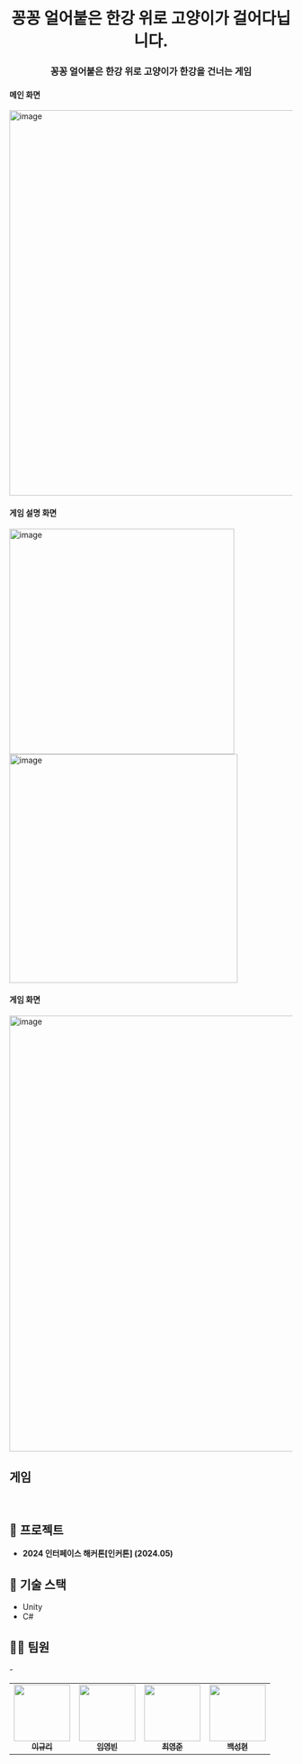 <h1 align="center"> 꽁꽁 얼어붙은 한강 위로 고양이가 걸어다닙니다. </h1>



<h3 align="center">꽁꽁 얼어붙은 한강 위로 고양이가 한강을 건너는 게임</h3>

<h4 align="left">메인 화면</h3>
<img width="684" alt="image" src="https://github.com/kkongkkong-hangang/.github/assets/77824364/5a03afa5-30b9-4a38-b5a1-1c9de2d21792">

<h4 align="left">게임 설명 화면</h3>
<img width="400" alt="image" src="https://github.com/kkongkkong-hangang/.github/assets/77824364/c34d0506-dade-4c39-a2a2-be7b1b5b8c0e">
<img width="406" alt="image" src="https://github.com/kkongkkong-hangang/.github/assets/77824364/7e9116c7-853c-45ea-9406-9bf6bbf27596">

<h4 align="left">게임 화면</h3>
<img width="774" alt="image" src="https://github.com/kkongkkong-hangang/.github/assets/77824364/83728c0e-5e1b-43fe-b0f7-4a7a5a643896">


## 게임




</br>

## 🎉 프로젝트

- **2024 인터페이스 해커톤[인커톤] (2024.05)** 


## 🌈 기술 스택

- Unity
- C#

## 👩‍💻 팀원

<table>
  <tr>
     <td align="center"><a href="https://github.com/cu29635"><img src="https://github.com/cu29635.png" width="100px;" alt=""/><br/><sub><b>이규리</b></sub></a><br/></td>
 <td align="center"><a href="https://github.com/"><img src="https://github.com/" width="100px;" alt=""/><br/><sub><b>임영빈</b></sub></a><br/></td> -
     <td align="center"><a href="https://github.com/chldudwns"><img src="https://github.com/chldudwns.png" width="100px;" alt=""/><br/><sub><b>최영준</b></sub></a><br/></td>
     <td align="center"><a href="https://github.com/backcastleh"><img src="https://github.com/backcastleh.png" width="100px;" alt=""/><br/><sub><b>백성현</b></sub></a><br/></td>
  </tr>
</table>

